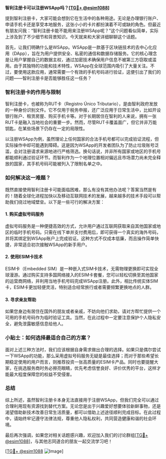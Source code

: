 **智利注册卡可以注册WSApp吗？[[TG💪+ @esim1088](https://t.me/s/esim1088)]**

提到智利注册卡，大家可能会想到它在生活中的各种用途。无论是办理银行账户、申请手机卡还是享受本地服务，这张小小的卡片都扮演着不可或缺的角色。但最近有朋友问我：“智利注册卡能不能用来注册WSApp呢？”这个问题看似简单，实际上涉及到了不少细节和背景知识。今天就来和大家详细聊聊这个话题。

首先，让我们明确什么是WSApp。WSApp是一款基于区块链技术的去中心化应用（DApp），旨在为用户提供安全、私密的通信和数据存储服务。它的核心理念是让用户掌握自己的数据主权，通过加密技术确保用户信息不被第三方窃取或滥用。由于其独特的功能和技术特性，WSApp在全球范围内吸引了大量关注。不过，要使用这款应用，通常需要一个有效的手机号码进行验证，这便引出了我们的问题——智利注册卡是否能够胜任这一任务？

### 智利注册卡的作用与限制

智利注册卡，也被称为RUT卡（Registro Único Tributario），是由智利政府发放的一种身份识别文件。它不仅用于税务申报，还广泛应用于日常生活中，比如开设银行账户、租赁房屋、购买手机卡等。对于长期居住在智利的人来说，拥有一张RUT卡是融入当地社会的重要一步。然而，尽管RUT卡覆盖面广，但它并非万能钥匙，在某些场景下仍存在一定的局限性。

以注册WSApp为例，虽然理论上任何国家的合法手机号都可以完成验证流程，但实际操作中却可能遇到障碍。这是因为WSApp的开发者团队为了防止垃圾账号泛滥，会对注册请求来源地进行严格筛选。换句话说，并非所有国家或地区的手机号都能顺利通过验证环节。而智利作为一个地理位置相对偏远且市场潜力尚未完全释放的国家，其手机号码可能被列入了限制名单之中。

### 如何解决这一难题？

既然直接使用智利注册卡可能面临困难，那么有没有其他办法呢？答案当然是有的！随着全球化进程加快以及移动互联网技术的发展，越来越多的技术手段可以帮助我们绕过地域壁垒。以下是一些可行的解决方案：

#### 1. 购买虚拟号码服务
虚拟号码服务是一种便捷高效的方式，允许用户通过互联网获取来自其他国家或地区的临时手机号码。只需在线下单并支付费用后，即可获得一个真实的海外号码，并将其绑定到WSApp账户上完成验证。这种方式不仅成本低廉，而且操作简单快捷，非常适合初次接触WSApp的新手用户。

#### 2. 使用ESIM卡技术
ESIM卡（Embedded SIM）是一种嵌入式SIM卡技术，无需物理更换即可实现全球漫游。通过购买支持多国网络接入的ESIM卡套餐，您可以轻松切换至其他国家的运营商网络，并利用当地手机号码完成WSApp注册。此外，相比传统实体SIM卡，ESIM卡更加轻便灵活，特别适合经常旅行或者需要频繁更换地点的人群。

#### 3. 寻求亲友帮助
如果您身边有居住在国外的朋友或者亲戚，不妨向他们求助，请对方帮忙提供一个可用的手机号码作为临时验证工具。当然，在此过程中一定要注意保护个人隐私安全，避免泄露敏感信息给他人。

### 小贴士：如何选择最适合自己的方案？

面对上述三种方法时，我们应该根据自身需求做出合理的选择。如果只是偶尔尝试一下WSApp的功能，那么采用虚拟号码服务无疑是最佳选择；而对于那些希望长期稳定使用的用户而言，则推荐投资一张高质量的ESIM卡产品。同时也要提醒大家，在挑选服务商时务必擦亮眼睛，优先考虑信誉良好、评价优秀的平台，这样才能最大程度保障您的权益不受侵害。

### 总结

综上所述，虽然智利注册卡本身无法直接用于注册WSApp，但我们完全可以通过合理利用现有资源找到替代方案。无论您是出于兴趣爱好想要体验新鲜事物，还是渴望借助新技术改善日常生活质量，都可以借助上述途径顺利完成目标。在此过程中，请始终牢记遵守法律法规，尊重他人隐私权利，共同营造健康和谐的社会环境。

最后再次强调，如果您对相关话题感兴趣，欢迎加入我们的讨论群组[[TG💪+ @esim1088](https://t.me/s/esim1088)]，与其他志同道合的朋友一起交流学习吧！

[[TG💪+ @esim1088](https://t.me/s/esim1088) ![Image](https://i.postimg.cc/4NQfJmqS/Snipaste-2025-05-13-00-14-12.png)]